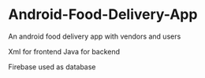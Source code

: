 # Android-Food-Delivery-App

An android food delivery app with vendors and users

Xml for frontend Java for backend

Firebase used as database
